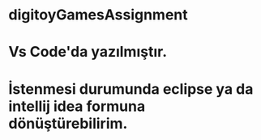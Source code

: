 # digitoyGamesAssignment
# Vs Code'da yazılmıştır.
# İstenmesi durumunda eclipse ya da intellij idea formuna dönüştürebilirim.
